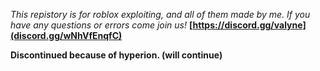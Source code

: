 _This repistory is for roblox exploiting, and all of them made by me._
_If you have any questions or errors come join us!_ **[https://discord.gg/valyne](discord.gg/wNhVfEnqfC)**

**Discontinued because of hyperion. (will continue)**
